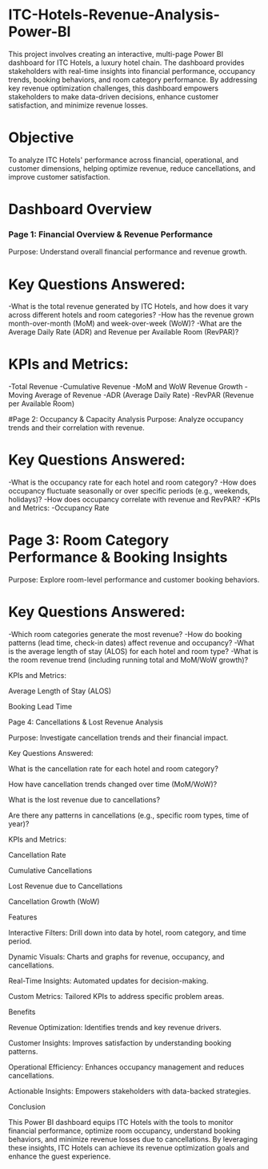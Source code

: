 # ITC-Hotels-Revenue-Analysis-Power-BI
This project involves creating an interactive, multi-page Power BI dashboard for ITC Hotels, a luxury hotel chain. The dashboard provides stakeholders with real-time insights into financial performance, occupancy trends, booking behaviors, and room category performance. By addressing key revenue optimization challenges, this dashboard empowers stakeholders to make data-driven decisions, enhance customer satisfaction, and minimize revenue losses.

# Objective
To analyze ITC Hotels' performance across financial, operational, and customer dimensions, helping optimize revenue, reduce cancellations, and improve customer satisfaction.

# Dashboard Overview

### Page 1: Financial Overview & Revenue Performance 
Purpose: Understand overall financial performance and revenue growth.

# Key Questions Answered:
-What is the total revenue generated by ITC Hotels, and how does it vary across different hotels and room categories?
-How has the revenue grown month-over-month (MoM) and week-over-week (WoW)?
-What are the Average Daily Rate (ADR) and Revenue per Available Room (RevPAR)?

# KPIs and Metrics:
-Total Revenue
-Cumulative Revenue
-MoM and WoW Revenue Growth
-Moving Average of Revenue
-ADR (Average Daily Rate)
-RevPAR (Revenue per Available Room)

#Page 2: Occupancy & Capacity Analysis
Purpose: Analyze occupancy trends and their correlation with revenue.

# Key Questions Answered:
-What is the occupancy rate for each hotel and room category?
-How does occupancy fluctuate seasonally or over specific periods (e.g., weekends, holidays)?
-How does occupancy correlate with revenue and RevPAR?
-KPIs and Metrics:
-Occupancy Rate

# Page 3: Room Category Performance & Booking Insights
Purpose: Explore room-level performance and customer booking behaviors.

# Key Questions Answered:
-Which room categories generate the most revenue?
-How do booking patterns (lead time, check-in dates) affect revenue and occupancy?
-What is the average length of stay (ALOS) for each hotel and room type?
-What is the room revenue trend (including running total and MoM/WoW growth)?

KPIs and Metrics:

Average Length of Stay (ALOS)

Booking Lead Time

Page 4: Cancellations & Lost Revenue Analysis

Purpose: Investigate cancellation trends and their financial impact.

Key Questions Answered:

What is the cancellation rate for each hotel and room category?

How have cancellation trends changed over time (MoM/WoW)?

What is the lost revenue due to cancellations?

Are there any patterns in cancellations (e.g., specific room types, time of year)?

KPIs and Metrics:

Cancellation Rate

Cumulative Cancellations

Lost Revenue due to Cancellations

Cancellation Growth (WoW)

Features

Interactive Filters: Drill down into data by hotel, room category, and time period.

Dynamic Visuals: Charts and graphs for revenue, occupancy, and cancellations.

Real-Time Insights: Automated updates for decision-making.

Custom Metrics: Tailored KPIs to address specific problem areas.

Benefits

Revenue Optimization: Identifies trends and key revenue drivers.

Customer Insights: Improves satisfaction by understanding booking patterns.

Operational Efficiency: Enhances occupancy management and reduces cancellations.

Actionable Insights: Empowers stakeholders with data-backed strategies.

Conclusion

This Power BI dashboard equips ITC Hotels with the tools to monitor financial performance, optimize room occupancy, understand booking behaviors, and minimize revenue losses due to cancellations. By leveraging these insights, ITC Hotels can achieve its revenue optimization goals and enhance the guest experience.
